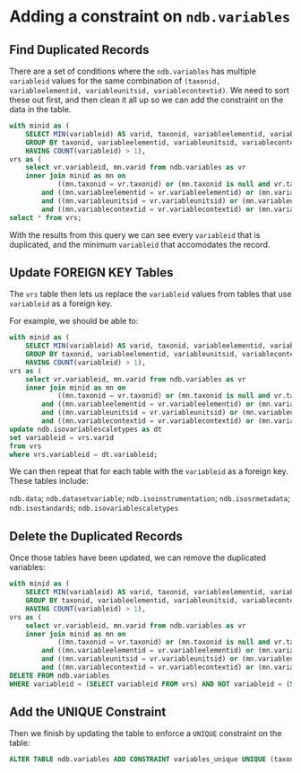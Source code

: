 # Adding a constraint on `ndb.variables`

## Find Duplicated Records

There are a set of conditions where the `ndb.variables` has multiple `variableid` values for the same combination of `(taxonid, variableelementid, variableunitsid, variablecontextid)`. We need to sort these out first, and then clean it all up so we can add the constraint on the data in the table.

```sql
with minid as (
	SELECT MIN(variableid) AS varid, taxonid, variableelementid, variableunitsid, variablecontextid FROM ndb.variables
	GROUP BY taxonid, variableelementid, variableunitsid, variablecontextid
	HAVING COUNT(variableid) > 1),
vrs as (
	select vr.variableid, mn.varid from ndb.variables as vr
	inner join minid as mn on 
		    ((mn.taxonid = vr.taxonid) or (mn.taxonid is null and vr.taxonid is null)) 
		and ((mn.variableelementid = vr.variableelementid) or (mn.variableelementid is null and vr.variableelementid is NULL))
		and ((mn.variableunitsid = vr.variableunitsid) or (mn.variableunitsid is null and vr.variableunitsid is NULL)) 
		and ((mn.variablecontextid = vr.variablecontextid) or (mn.variablecontextid is null AND vr.variablecontextid is NULL)))
select * from vrs;
```

With the results from this query we can see every `variableid` that is duplicated, and the minimum `variableid` that accomodates the record.

## Update FOREIGN KEY Tables

The `vrs` table then lets us replace the `variableid` values from tables that use `variableid` as a foreign key.

For example, we should be able to:

```sql
with minid as (
	SELECT MIN(variableid) AS varid, taxonid, variableelementid, variableunitsid, variablecontextid FROM ndb.variables
	GROUP BY taxonid, variableelementid, variableunitsid, variablecontextid
	HAVING COUNT(variableid) > 1),
vrs as (
	select vr.variableid, mn.varid from ndb.variables as vr
	inner join minid as mn on 
		    ((mn.taxonid = vr.taxonid) or (mn.taxonid is null and vr.taxonid is null)) 
		and ((mn.variableelementid = vr.variableelementid) or (mn.variableelementid is null and vr.variableelementid is NULL))
		and ((mn.variableunitsid = vr.variableunitsid) or (mn.variableunitsid is null and vr.variableunitsid is NULL)) 
		and ((mn.variablecontextid = vr.variablecontextid) or (mn.variablecontextid is null AND vr.variablecontextid is NULL)))
update ndb.isovariablescaletypes as dt
set variableid = vrs.varid
from vrs
where vrs.variableid = dt.variableid;
```

We can then repeat that for each table with the `variableid` as a foreign key. These tables include:

`ndb.data`; `ndb.datasetvariable`; `ndb.isoinstrumentation`; `ndb.isosrmetadata`; `ndb.isostandards`; `ndb.isovariablescaletypes`

## Delete the Duplicated Records

Once those tables have been updated, we can remove the duplicated variables:

```sql
with minid as (
	SELECT MIN(variableid) AS varid, taxonid, variableelementid, variableunitsid, variablecontextid FROM ndb.variables
	GROUP BY taxonid, variableelementid, variableunitsid, variablecontextid
	HAVING COUNT(variableid) > 1),
vrs as (
	select vr.variableid, mn.varid from ndb.variables as vr
	inner join minid as mn on 
		    ((mn.taxonid = vr.taxonid) or (mn.taxonid is null and vr.taxonid is null)) 
		and ((mn.variableelementid = vr.variableelementid) or (mn.variableelementid is null and vr.variableelementid is NULL))
		and ((mn.variableunitsid = vr.variableunitsid) or (mn.variableunitsid is null and vr.variableunitsid is NULL)) 
		and ((mn.variablecontextid = vr.variablecontextid) or (mn.variablecontextid is null AND vr.variablecontextid is NULL)))
DELETE FROM ndb.variables
WHERE variableid = (SELECT variableid FROM vrs) AND NOT variableid = (SELECT varid FROM vrs)
```

## Add the UNIQUE Constraint

Then we finish by updating the table to enforce a `UNIQUE` constraint on the table:

```sql
ALTER TABLE ndb.variables ADD CONSTRAINT variables_unique UNIQUE (taxonid, variableelementid, variableunitsid, variablecontextid);
```


